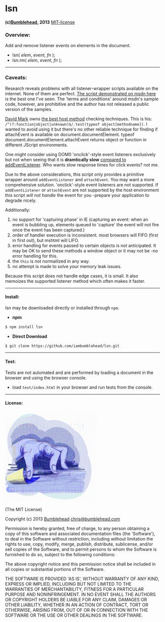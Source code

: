 lsn
===
**(c)[Bumblehead][0], 2013** [MIT-license](#license)  

### Overview:

Add and remove listener events on elements in the document.

 - lsn( _elem_, _event_, _fn_ );
 - lsn.rm( _elem_, _event_, _fn_ );

---------------------------------------------------------------------
### Caveats:

Research reveals problems with all listener-wrapper scripts available on the internet. None of them are perfect. [The script demonstrated on msdn here][1] is the best one I've seen. The 'terms and conditions' around msdn's sample code, however, are prohibitive and the author has not released a public version of the samples.

[David Mark][4] owns [the best host method][2] checking techniques. This is his: `/^(?:function|object|unknown)$/.test(typeof object[methodname])`. I wanted to avoid using it but there's no other reliable technique for finding if attachEvent is available on document.documentElement. typeof document.documentElement.attachEvent returns object or function in different JScript environments.

One might consider using DOM0 'onclick'-style event listeners exclusively but not when seeing that it is **dramtically slow** [compared to addEventListener][2]. Who wants slow response times for click events? not me.

Due to the above considerations, this script only provides a primitive wrapper around `addEventListener` and `attachEvent`. You may want a more comprehensive solution. 'onclick'-style event listeners are not supported. If `addEventListener` or `attachEvent` are not supported by the host environment this script *will not handle* the event for you -prepare your application to degrade nicely.

Additionally:

 1. no support for 'capturing phase' in IE (capturing an event: when an event is bubbling up, elements queued to 'capture' the event will not fire once the event has been captured.)
 2. order of handler execution is inconsistent. most browsers will FIFO (first in first out), but mshtml will LIFO.
 3. error handling for events passed to certain objects is not anticipated. It may be OK to send these methods a window object or it may not be -no error handling for this.
 4. the `this` is not normailized in any way.
 5. no attempt is made to solve _your_ memory leak issues.

Because this script does not handle edge cases, it is small. It also memoizes the supported listener method which often makes it faster.


[0]: http://www.bumblehead.com                            "bumblehead"
[1]: http://msdn.microsoft.com/en-us/magazine/ff728624.aspx     "msdn"
[2]: https://groups.google.com/forum/#!topic/comp.lang.javascript/NlgKScqVbiU
[3]: http://jsperf.com/onclick-vs-addeventlistener/2    "onclick slow"
[4]: http://www.cinsoft.net/host.html                     "david mark"


---------------------------------------------------------
#### <a id="install"></a>Install:

lsn may be downloaded directly or installed through `npm`.

 * **npm**   

 ```bash
 $ npm install lsn
 ```

 * **Direct Download**
 
 ```bash  
 $ git clone https://github.com/iambumblehead/lsn.git
 ```

---------------------------------------------------------
#### <a id="test"></a>Test:

Tests are not automated and are performed by loading a document in the browser and using the browser console.

- load `test/index.html` in your browser and run tests from the console.


---------------------------------------------------------
#### <a id="license">License:

 ![scrounge](http://github.com/iambumblehead/scroungejs/raw/master/img/hand.png) 

(The MIT License)

Copyright (c) 2013 [Bumblehead][0] <chris@bumblehead.com>

Permission is hereby granted, free of charge, to any person obtaining a copy of this software and associated documentation files (the 'Software'), to deal in the Software without restriction, including without limitation the rights to use, copy, modify, merge, publish, distribute, sublicense, and/or sell copies of the Software, and to permit persons to whom the Software is furnished to do so, subject to the following conditions:

The above copyright notice and this permission notice shall be included in all copies or substantial portions of the Software.

THE SOFTWARE IS PROVIDED 'AS IS', WITHOUT WARRANTY OF ANY KIND, EXPRESS OR IMPLIED, INCLUDING BUT NOT LIMITED TO THE WARRANTIES OF MERCHANTABILITY, FITNESS FOR A PARTICULAR PURPOSE AND NONINFRINGEMENT. IN NO EVENT SHALL THE AUTHORS OR COPYRIGHT HOLDERS BE LIABLE FOR ANY CLAIM, DAMAGES OR OTHER LIABILITY, WHETHER IN AN ACTION OF CONTRACT, TORT OR OTHERWISE, ARISING FROM, OUT OF OR IN CONNECTION WITH THE SOFTWARE OR THE USE OR OTHER DEALINGS IN THE SOFTWARE.

